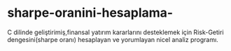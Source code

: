 # sharpe-oranini-hesaplama-
C dilinde geliştirimiş,finansal yatırım kararlarını desteklemek için Risk-Getiri dengesini(sharpe oranı) hesaplayan ve yorumlayan nicel analiz programı.
